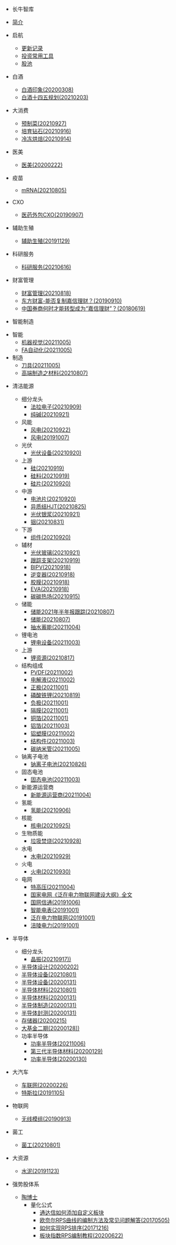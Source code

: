 * 长牛智库

* [简介](README.md)

* 启航
    - [更新记录](myHistory.md)
	- [投资常用工具](myTool.md)
	- [股池](股池/股池.md)
* 白酒
    - [白酒印象(20200308)](/白酒/白酒印象(20200308).md)
	- [白酒十四五规划(20210203)](/白酒/白酒十四五规划(20210203).md)
* 大消费
    - [预制菜(20210927)](大消费/预制菜(20210927).md)
    - [培育钻石(20210916)](大消费/培育钻石(20210916).md)
    - [冷冻烘焙(20210914)](大消费/冷冻烘焙(20210914).md)
* 医美
    - [医美(20200222)](医美/医美(20200222).md)
* 疫苗
    - [mRNA(20210805)](疫苗/mRNA(20210805).md)  
* CXO
	- [医药外包CXO(20190907)](CXO/医药外包CXO(20190907).md)
* 辅助生殖
	- [辅助生殖(20191129)](辅助生殖/辅助生殖(20191129).md)
* 科研服务
    - [科研服务(20210616)](科研服务/科研服务(20210616).md)
* 财富管理
    - [财富管理(20210818)](财富管理/财富管理(20210818).md)
    - [东方财富-能否复制嘉信理财？(20190910)](财富管理/东方财富-能否复制嘉信理财？(20190910).md)
	- [中国券商何时才能转型成为“嘉信理财”？(20180619)](财富管理/中国券商何时才能转型成为“嘉信理财”？(20180619).md)
* 智能制造
- 智能
    - [机器视觉(20211005)](智能制造/机器视觉(20211005).md)
    - [FA自动化(20211005)](智能制造/FA自动化(20211005).md)
- 制造
    - [刀具(20211005)](智能制造/刀具(20211005).md)
    - [高端制造之材料(20210807)](智能制造/高端制造之材料(20210807).md)
* 清洁能源 
     - 细分龙头
	    - [法拉电子(20210909)](清洁能源/细分龙头/法拉电子(20210909).md)
	    - [纯碱(20210921)](清洁能源/光伏/纯碱(20210921).md)
	 - 风能
	    - [风电(20210922)](清洁能源/风能/风电(20210922).md)
	    - [风电(20191007)](清洁能源/风能/风电(20191007).md)
	 - 光伏
	     - [光伏设备(20210920)](清洁能源/光伏/光伏设备(20210920).md)
	 - 上游
	     - [硅(20210919)](清洁能源/光伏/硅(20210919).md)
	     - [硅料(20210919)](清洁能源/光伏/硅料(20210919).md)
	     - [硅片(20210920)](清洁能源/光伏/硅片(20210920).md)
	 - 中游
	     - [电池片(20210920)](清洁能源/光伏/电池片(20210920).md)
	     - [异质结HJT(20210825)](清洁能源/光伏/异质结HJT(20210825).md) 
	     - [光伏银浆(20210921)](清洁能源/光伏/光伏银浆(20210921).md) 
	     - [铟(20210831)](清洁能源/光伏/铟(20210831).md) 
	 - 下游
	     - [组件(20210920)](清洁能源/光伏/组件(20210920).md)
	 - 辅材
	     - [光伏玻璃(20210921)](清洁能源/光伏/光伏玻璃(20210921).md)
	     - [跟踪支架(20210919)](清洁能源/光伏/跟踪支架(20210919).md)
	     - [BIPV(20210918)](清洁能源/光伏/BIPV(20210918).md)
	     - [逆变器(20210918)](清洁能源/光伏/逆变器(20210918).md)
	     - [胶膜(20210918)](清洁能源/光伏/胶膜(20210918).md)
	     - [EVA(20210918)](清洁能源/光伏/EVA(20210918).md) 
	     - [碳碳热场(20210915)](清洁能源/光伏/碳碳热场(20210915).md) 
     - 储能
        - [储能2021年半年报跟踪(20210807)](清洁能源/储能/储能2021年半年报跟踪(20210807).md) 
        - [储能(20210807)](清洁能源/储能/储能(20210807).md) 
        - [抽水蓄能(20211004)](清洁能源/储能/抽水蓄能(20211004).md) 
     - 锂电池
        - [锂电设备(20211003)](清洁能源/锂电池/锂电设备(20211003).md)
     - 上游
        - [锂资源(20210817)](清洁能源/锂电池/锂资源(20210817).md) 
     - 结构组成
        - [PVDF(20211002)](清洁能源/锂电池/PVDF(20211002).md) 
        - [电解液(20211002)](清洁能源/锂电池/电解液(20211002).md) 
        - [正极(20211001)](清洁能源/锂电池/正极(20211001).md) 
        - [磷酸铁锂(20210819)](清洁能源/锂电池/磷酸铁锂(20210819).md) 
        - [负极(20211001)](清洁能源/锂电池/负极(20211001).md) 
        - [隔膜(20211001)](清洁能源/锂电池/隔膜(20211001).md) 
        - [铜箔(20211001)](清洁能源/锂电池/铜箔(20211001).md) 
        - [铝箔(20211003)](清洁能源/锂电池/铝箔(20211003).md) 
        - [铝塑膜(20211002)](清洁能源/锂电池/铝塑膜(20211002).md)
        - [结构件(20211003)](清洁能源/锂电池/结构件(20211003).md)
        - [碳纳米管(20211005)](清洁能源/锂电池/碳纳米管(20211005).md)
     - 钠离子电池
         - [钠离子电池(20210826)](清洁能源/钠离子电池/钠离子电池(20210826).md) 
     - 固态电池
         - [固态电池(20211003)](清洁能源/固态电池/固态电池(20211003).md) 
     - 新能源运营商
	    - [新能源运营商(20211004)](清洁能源/新能源运营商/新能源运营商(20211004).md)
     - 氢能
	    - [氢能(20210906)](清洁能源/氢能/氢能(20210906).md)
	 - 核能
	    - [核电(20210925)](清洁能源/核能/核电(20210925).md)
     - 生物质能
	    - [垃圾焚烧(20210928)](清洁能源/生物质能/垃圾焚烧(20210928).md)
	 - 水电
	    - [水电(20210929)](清洁能源/水电/水电(20210929).md)
	 - 火电
	    - [火电(20210930)](清洁能源/火电/火电(20210930).md)
	 - 电网
	    - [特高压(20211004)](清洁能源/电网/特高压(20211004).md)
	    - [国家电网《泛在电力物联网建设大纲》全文](清洁能源/电网/国家电网《泛在电力物联网建设大纲》全文.md)
	    - [国网信通(20191006)](清洁能源/电网/国网信通(20191006).md)
	    - [智能电表(20191001)](清洁能源/电网/智能电表(20191001).md)
	    - [泛在电力物联网(20191001)](清洁能源/电网/泛在电力物联网(20191001).md)
	    - [涪陵电力(20191001)](清洁能源/电网/涪陵电力(20191001).md)
* 半导体
    - 细分龙头
	    - [晶振(20210917))](半导体/细分龙头/晶振(20210917).md)
    - [半导体设计(20200202)](半导体/半导体设计(20200202).md)
    - [半导体设备(20210801)](半导体/半导体设备(20210801).md)
    - [半导体设备(20200131)](半导体/半导体设备(20200131).md)
    - [半导体材料(20210801)](半导体/半导体材料(20210801).md)
    - [半导体材料(20200131)](半导体/半导体材料(20200131).md)
    - [半导体制造(20200131)](半导体/半导体制造(20200131).md)
    - [半导体封测(20200131)](半导体/半导体封测(20200131).md)
    - [存储器(20200215)](半导体/存储器(20200215).md)
    - [大基金二期(20200128))](半导体/大基金二期(20200128).md)
    - 功率半导体
        - [功率半导体(20211006)](半导体/功率半导体(20211006).md)
        - [第三代半导体材料(20200129)](半导体/第三代半导体材料(20200129).md)
        - [功率半导体(20200130)](半导体/功率半导体(20200130).md)
* 大汽车
    - [车联网(20200226)](大汽车/车联网(20200226).md)
    - [特斯拉(20191105)](大汽车/特斯拉(20191105).md)
* 物联网
    - [无线模组(20190913)](物联网/无线模组(20190913).md)
* 菌工
    - [菌工(20210801)](菌工/菌工(20210801).md)
* 大资源
    - [水泥(20191123)](大资源/水泥(20191123).md)
* 强势股体系
	
	- [陶博士](强势股体系/陶博士/陶博士.md)
	 	- 量化公式
			- [通达信如何添加自定义板块](强势股体系/陶博士/量化公式/通达信如何添加自定义板块.md)
			- [欧奈尔RPS曲线的编制方法及常见问题解答(20170505)](强势股体系/陶博士/量化公式/欧奈尔RPS曲线的编制方法及常见问题解答(20170505).md)
			- [如何实现RPS排序(20171216)](强势股体系/陶博士/量化公式/如何实现RPS排序(20171216).md)
			- [板块指数RPS编制教程(20200622)](强势股体系/陶博士/量化公式/板块指数RPS编制教程(20200622).md)